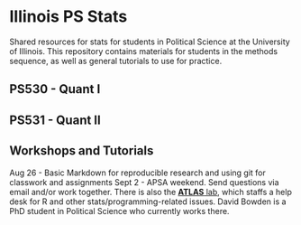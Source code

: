 # Illinois PS Stats
Shared resources for stats for students in Political Science at the University of Illinois. This repository contains materials for students in the methods sequence, as well as general tutorials to use for practice. 

## PS530 - Quant I


## PS531 - Quant II


## Workshops and Tutorials
Aug 26 - Basic Markdown for reproducible research and using git for classwork and assignments
Sept 2 - APSA weekend. Send questions via email and/or work together. There is also the [**ATLAS** lab][atlas], which staffs a help desk for R and other stats/programming-related issues. David Bowden is a PhD student in Political Science who currently works there. 

<!-- Links -->
[atlas]: http://www.atlas.illinois.edu/services/stats/consulting/
